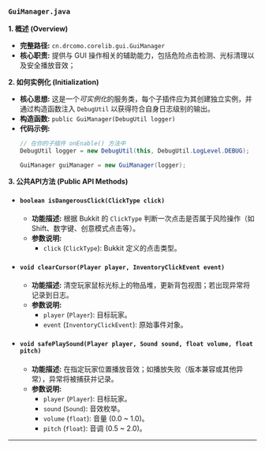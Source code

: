 ### `GuiManager.java`

**1. 概述 (Overview)**

  * **完整路径:** `cn.drcomo.corelib.gui.GuiManager`
  * **核心职责:** 提供与 GUI 操作相关的辅助能力，包括危险点击检测、光标清理以及安全播放音效；

**2. 如何实例化 (Initialization)**

  * **核心思想:** 这是一个<em>可实例化</em>的服务类，每个子插件应为其创建独立实例，并通过构造函数注入 `DebugUtil` 以获得符合自身日志级别的输出。
  * **构造函数:** `public GuiManager(DebugUtil logger)`
  * **代码示例:**
    ```java
    // 在你的子插件 onEnable() 方法中
    DebugUtil logger = new DebugUtil(this, DebugUtil.LogLevel.DEBUG);

    GuiManager guiManager = new GuiManager(logger);
    ```

**3. 公共API方法 (Public API Methods)**

  * #### `boolean isDangerousClick(ClickType click)`

      * **功能描述:** 根据 Bukkit 的 `ClickType` 判断一次点击是否属于风险操作（如 Shift、数字键、创意模式点击等）。
      * **参数说明:**
          * `click` (`ClickType`): Bukkit 定义的点击类型。

  * #### `void clearCursor(Player player, InventoryClickEvent event)`

      * **功能描述:** 清空玩家鼠标光标上的物品堆，更新背包视图；若出现异常将记录到日志。
      * **参数说明:**
          * `player` (`Player`): 目标玩家。
          * `event` (`InventoryClickEvent`): 原始事件对象。

  * #### `void safePlaySound(Player player, Sound sound, float volume, float pitch)`

      * **功能描述:** 在指定玩家位置播放音效；如播放失败（版本兼容或其他异常），异常将被捕获并记录。
      * **参数说明:**
          * `player` (`Player`): 目标玩家。
          * `sound` (`Sound`): 音效枚举。
          * `volume` (`float`): 音量 (0.0 ~ 1.0)。
          * `pitch` (`float`): 音调 (0.5 ~ 2.0)。

----- 
